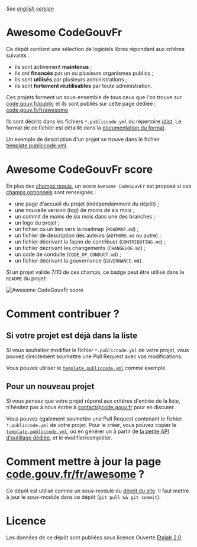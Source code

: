 *See [english version](README.md)*

# Awesome CodeGouvFr

Ce dépôt contient une sélection de logiciels libres répondant aux
critères suivants :

- ils sont activement **maintenus** ;
- ils ont **financés** par un ou plusieurs organismes publics ;
- ils sont **utilisés** par plusieurs administrations ;
- ils sont **fortement réutilisables** par toute administration.

Ces projets forment un sous-ensemble de tous ceux que l'on trouve sur
[code.gouv.fr/public](https://code.gouv.fr/public/) et ils sont
publiés sur cette page dédiée :
[code.gouv.fr/fr/awesome](https://code.gouv.fr/fr/awesome/)

Ils sont décrits dans les fichiers `*.publiccode.yml` du répertoire
[/dist](/dist/). Le format de ce fichier est détaillé dans la [documentation du format](schema.md).

Un exemple de description d'un projet se trouve dans le fichier
[template.publiccode.yml](template.publiccode.yml).

# Awesome CodeGouvFr score

En plus des [champs requis](schema.md#champs-requis), un
score `Awesome CodeGouvFr` est proposé si ces [champs
optionnels](schema.md#champs-optionnels-awesome-codegouvfr) sont renseignés :

- une page d'accueil du projet (indépendamment du dépôt) ;
- une nouvelle version (*tag*) de moins de six mois ;
- un commit de moins de six mois dans une des branches ;
- un logo du projet ;
- un fichier ou un lien vers la roadmap (`ROADMAP.md`) ;
- un fichier de description des auteurs (`AUTHORS.md` ou autre) ;
- un fichier décrivant la façon de contribuer (`CONTRIBUTING.md`) ;
- un fichier décrivant les changements (`CHANGELOG.md`) ;
- un code de conduite (`CODE_OF_CONDUCT.md`) ;
- un fichier décrivant la gouvernance (`GOVERNANCE.md`).

Si un projet valide 7/10 de ces champs, ce badge peut être utilisé
dans le `README` du projet:

![Awesome CodeGouvFr score](https://img.shields.io/badge/awesome-codegouvfr_7/10-blue)

# Comment contribuer ?

## Si votre projet est déjà dans la liste

Si vous souhaitez modifier le fichier `*.publiccode.yml` de votre projet, vous pouvez directement soumettre une Pull Request avec vos modifications.

Vous pouvez utiliser le [`template.publiccode.yml`](template.publiccode.yml) comme exemple.

## Pour un nouveau projet
 
 Si vous pensez que votre projet répond aux critères d'entrée de la liste, n'hésitez pas à nous écrire à <contact@code.gouv.fr> pour en discuter.

 Vous pouvez également soumettre une Pull Request contenant le fichier `*.publiccode.yml` de votre projet. Pour le créer, vous pouvez copier le [`template.publiccode.yml`](template.publiccode.yml), ou en générer un à partir de [la petite API d'outillage dédiée](https://github.com/codegouvfr/awesome-codegouvfr-tooling), et le modifier/compléter.

 # Comment mettre à jour la page [code.gouv.fr/fr/awesome](https://code.gouv.fr/fr/awesome) ?

Ce dépôt est utilisé comme un sous-module du [dépôt du site](https://github.com/codegouvfr/codegouvfr-website). Il faut mettre à jour le sous-module dans ce dépôt (`git pull && git commit`).

# Licence

Les données de ce dépôt sont publiées sous licence Ouverte [Etalab
2.0](LICENSES/LICENSE.Etalab-2.0.md).
